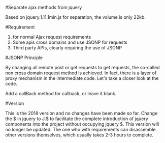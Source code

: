 #Separate ajax methods from jquery

Based on jquery.1.11.1min.js for separation, the volume is only 22kb.

#Requirement
1. for normal Ajax request requirements
2. Some apis cross domains and use JSONP for requests
3. Third party APIs, clearly requiring the use of JSONP

#JSONP Principle

By changing all remote post or get requests to get requests, the so-called non cross domain request method is achieved. In fact, there is a layer of proxy mechanism in the intermediate code. Let's take a closer look at the code.

Add a callBack method for callback, or leave it blank.

#Version

This is the 2018 version and no changes have been made so far. Change the $ in jquery to J.$ to facilitate the complete introduction of jquery components into the project without occupying jquery $. This version will no longer be updated. The one who with requirements can disassemble other versions themselves, which usually takes 2-3 hours to complete.